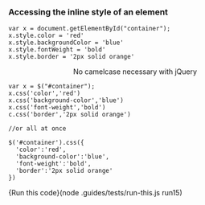 ### Accessing the inline style of an element

```
var x = document.getElementById("container");
x.style.color = 'red'
x.style.backgroundColor = 'blue'
x.style.fontWeight = 'bold'
x.style.border = '2px solid orange'
```
<p style="text-align:center;"> <i class="fa fa-arrow-circle-down"></i> No camelcase necessary with jQuery <i class="fa fa-arrow-circle-down"></i> </p>

```
var x = $("#container");
x.css('color','red')
x.css('background-color','blue')
x.css('font-weight','bold')
c.css('border','2px solid orange')

//or all at once

$('#container').css({
  'color':'red',
  'background-color':'blue',
  'font-weight':'bold',
  'border':'2px solid orange'
})
```
{Run this code}(node .guides/tests/run-this.js run15)
